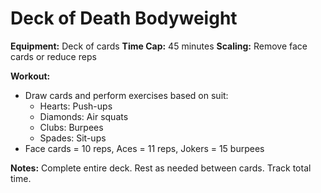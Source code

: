 # Deck of Death Bodyweight

**Equipment:** Deck of cards
**Time Cap:** 45 minutes
**Scaling:** Remove face cards or reduce reps

**Workout:**
- Draw cards and perform exercises based on suit:
  - Hearts: Push-ups
  - Diamonds: Air squats
  - Clubs: Burpees
  - Spades: Sit-ups
- Face cards = 10 reps, Aces = 11 reps, Jokers = 15 burpees

**Notes:**
Complete entire deck. Rest as needed between cards. Track total time.